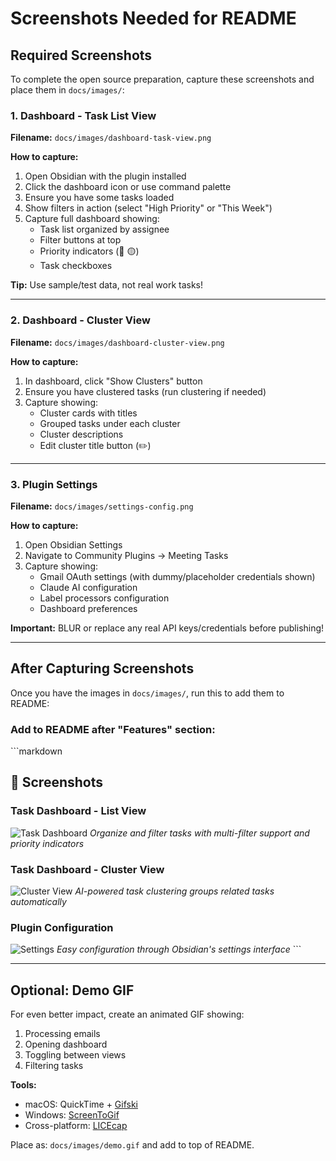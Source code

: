 # Screenshots Needed for README

## Required Screenshots

To complete the open source preparation, capture these screenshots and place them in `docs/images/`:

### 1. Dashboard - Task List View
**Filename:** `docs/images/dashboard-task-view.png`

**How to capture:**
1. Open Obsidian with the plugin installed
2. Click the dashboard icon or use command palette
3. Ensure you have some tasks loaded
4. Show filters in action (select "High Priority" or "This Week")
5. Capture full dashboard showing:
   - Task list organized by assignee
   - Filter buttons at top
   - Priority indicators (🔴 🟡)
   - Task checkboxes

**Tip:** Use sample/test data, not real work tasks!

---

### 2. Dashboard - Cluster View
**Filename:** `docs/images/dashboard-cluster-view.png`

**How to capture:**
1. In dashboard, click "Show Clusters" button
2. Ensure you have clustered tasks (run clustering if needed)
3. Capture showing:
   - Cluster cards with titles
   - Grouped tasks under each cluster
   - Cluster descriptions
   - Edit cluster title button (✏️)

---

### 3. Plugin Settings
**Filename:** `docs/images/settings-config.png`

**How to capture:**
1. Open Obsidian Settings
2. Navigate to Community Plugins → Meeting Tasks
3. Capture showing:
   - Gmail OAuth settings (with dummy/placeholder credentials shown)
   - Claude AI configuration
   - Label processors configuration
   - Dashboard preferences

**Important:** BLUR or replace any real API keys/credentials before publishing!

---

## After Capturing Screenshots

Once you have the images in `docs/images/`, run this to add them to README:

### Add to README after "Features" section:

\`\`\`markdown
## 📸 Screenshots

### Task Dashboard - List View
![Task Dashboard](./docs/images/dashboard-task-view.png)
*Organize and filter tasks with multi-filter support and priority indicators*

### Task Dashboard - Cluster View
![Cluster View](./docs/images/dashboard-cluster-view.png)
*AI-powered task clustering groups related tasks automatically*

### Plugin Configuration
![Settings](./docs/images/settings-config.png)
*Easy configuration through Obsidian's settings interface*
\`\`\`

---

## Optional: Demo GIF

For even better impact, create an animated GIF showing:
1. Processing emails
2. Opening dashboard
3. Toggling between views
4. Filtering tasks

**Tools:**
- macOS: QuickTime + [Gifski](https://gif.ski/)
- Windows: [ScreenToGif](https://www.screentogif.com/)
- Cross-platform: [LICEcap](https://www.cockos.com/licecap/)

Place as: `docs/images/demo.gif` and add to top of README.
